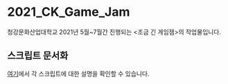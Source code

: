 # 2021_CK_Game_Jam
청강문화산업대학교 2021년 5월~7월간 진행되는 &lt;조금 긴 게임잼>의 작업물입니다.
## 스크립트 문서화
[여기](https://docs.google.com/spreadsheets/d/1ecYlDwKkJ13xPC_HxWGFX3oo2_oGl293EZN5LVmAlow/edit?usp=sharing)에서 각 스크립트에 대한 설명을 확인할 수 있습니다.

